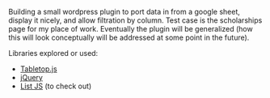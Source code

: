 Building a small wordpress plugin to port data in from a google sheet, display it nicely, and allow filtration by column. Test case is the scholarships page for my place of work. Eventually the plugin will be generalized (how this will look conceptually will be addressed at some point in the future).

Libraries explored or used:
- [Tabletop.js](https://github.com/jsoma/tabletop)
- [jQuery](https://jquery.com/)
- [List JS](listjs.com) (to check out)